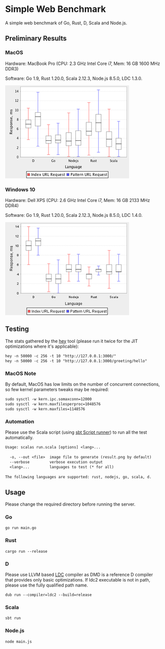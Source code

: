 # Simple Web Benchmark

A simple web benchmark of Go, Rust, D, Scala and Node.js.

## Preliminary Results

### MacOS

Hardware: MacBook Pro (CPU: 2.3 GHz Intel Core i7, Mem: 16 GB 1600 MHz DDR3)

Software: Go 1.9, Rust 1.20.0, Scala 2.12.3, Node.js 8.5.0, LDC 1.3.0.

![](results/mac.png?raw=true)

### Windows 10

Hardware: Dell XPS (CPU: 2.6 GHz Intel Core i7, Mem: 16 GB 2133 MHz DDR4)

Software: Go 1.9, Rust 1.20.0, Scala 2.12.3, Node.js 8.5.0, LDC 1.4.0.

![](results/win.png?raw=true)

## Testing

The stats gathered by the [hey](https://github.com/rakyll/hey) tool (please run it twice for
the JIT optimizations where it's applicable):

    hey -n 50000 -c 256 -t 10 "http://127.0.0.1:3000/"
    hey -n 50000 -c 256 -t 10 "http://127.0.0.1:3000/greeting/hello"

### MacOS Note

By default, MacOS has low limits on the number of concurrent connections, so
few kernel parameters tweaks may be required:

    sudo sysctl -w kern.ipc.somaxconn=12000
    sudo sysctl -w kern.maxfilesperproc=1048576
    sudo sysctl -w kern.maxfiles=1148576

### Automation

Please use the Scala script
(using [sbt Script runner](http://www.scala-sbt.org/1.x/docs/Scripts.html#sbt+Script+runner))
to run all the test automatically.

    Usage: scalas run.scala [options] <lang>...

      -o, --out <file>  image file to generate (result.png by default)
      --verbose         verbose execution output
      <lang>...         languages to test (* for all)

    The following languages are supported: rust, nodejs, go, scala, d.

## Usage

Please change the required directory before running the server.

### Go

    go run main.go

### Rust

    cargo run --release

### D

Please use LLVM based [LDC](https://github.com/ldc-developers/ldc#installation)
compiler as DMD is a reference D compiler that provides only basic optimizations.
If ldc2 executable is not in path, please use the fully qualified path name.

    dub run --compiler=ldc2 --build=release

### Scala

    sbt run

### Node.js

    node main.js
